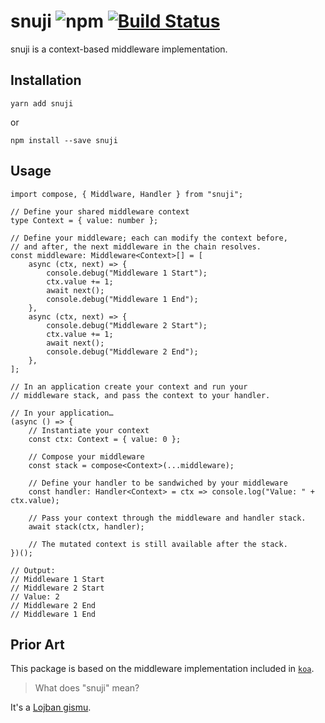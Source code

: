 # snuji ![npm](https://img.shields.io/npm/v/snuji.svg?style=flat-square) [![Build Status](https://travis-ci.org/buosseph/snuji.svg?branch=develop)](https://travis-ci.org/buosseph/snuji)

snuji is a context-based middleware implementation.

## Installation

`yarn add snuji`

or

`npm install --save snuji`

## Usage

```tsx
import compose, { Middlware, Handler } from "snuji";

// Define your shared middleware context
type Context = { value: number };

// Define your middleware; each can modify the context before,
// and after, the next middleware in the chain resolves.
const middleware: Middleware<Context>[] = [
	async (ctx, next) => {
		console.debug("Middleware 1 Start");
		ctx.value += 1;
		await next();
		console.debug("Middleware 1 End");
	},
	async (ctx, next) => {
		console.debug("Middleware 2 Start");
		ctx.value += 1;
		await next();
		console.debug("Middleware 2 End");
	},
];

// In an application create your context and run your
// middleware stack, and pass the context to your handler.

// In your application…
(async () => {
	// Instantiate your context
	const ctx: Context = { value: 0 };

	// Compose your middleware
	const stack = compose<Context>(...middleware);

	// Define your handler to be sandwiched by your middleware
	const handler: Handler<Context> = ctx => console.log("Value: " + ctx.value);

	// Pass your context through the middleware and handler stack.
	await stack(ctx, handler);

	// The mutated context is still available after the stack.
})();

// Output:
// Middleware 1 Start
// Middleware 2 Start
// Value: 2
// Middleware 2 End
// Middleware 1 End
```

## Prior Art

This package is based on the middleware implementation included in [`koa`](https://github.com/koajs/koa).

> What does "snuji" mean?

It's a [Lojban gismu](//vlasisku.lojban.org/vlasisku/snuji).
